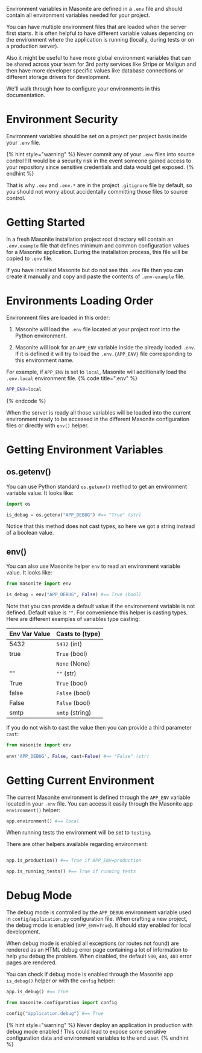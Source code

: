Environment variables in Masonite are defined in a `.env` file and should contain all environment variables needed for your project.

You can have multiple environment files that are loaded when the server first starts. It is often helpful to have different variable values depending on the environment where the application is running (locally, during tests or on a production server).

Also it might be useful to have more global environment variables that can be shared across your team for 3rd party services like Stripe or Mailgun and then have more developer specific values like database connections or different storage drivers for development.

We'll walk through how to configure your environments in this documentation.

# Environment Security

Environment variables should be set on a project per project basis inside your `.env` file.

{% hint style="warning" %}
Never commit any of your `.env` files into source control ! It would be a security risk in the event someone gained access to your repository since sensitive credentials and data would get exposed.
{% endhint %}

That is why `.env` and `.env.*` are in the project `.gitignore` file by default, so you should not worry about accidentally committing those files to source control.

# Getting Started

In a fresh Masonite installation project root directory will contain an `.env.example` file that defines minimum and common configuration values for a Masonite application. During the installation process, this file will be copied to `.env` file.

If you have installed Masonite but do not see this `.env` file then you can create it manually and copy and paste the contents of `.env-example` file.

# Environments Loading Order

Environment files are loaded in this order:

1. Masonite will load the `.env` file located at your project root into the Python environment.

2. Masonite will look for an `APP_ENV` variable inside the already loaded `.env`. If it is defined it will try to load
the `.env.{APP_ENV}` file corresponding to this environment name.

For example, if `APP_ENV` is set to `local`, Masonite will additionally load the `.env.local` environment file.
{% code title=".env" %}
```bash
APP_ENV=local
```
{% endcode %}

When the server is ready all those variables will be loaded into the current environment ready to be accessed in the different
Masonite configuration files or directly with `env()` helper.

# Getting Environment Variables

## os.getenv()

You can use Python standard `os.getenv()` method to get an environment variable value. It looks like:
```python
import os

is_debug = os.getenv("APP_DEBUG") #== "True" (str)
```
Notice that this method does not cast types, so here we got a string instead of a boolean value.

## env()
You can also use Masonite helper `env` to read an environment variable value. It looks like:
```python
from masonite import env

is_debug = env("APP_DEBUG", False) #== True (bool)
```
Note that you can provide a default value if the environement variable is not defined. Default value is `""`.
For convenience this helper is casting types. Here are different examples of variables type casting:

| Env Var Value | Casts to \(type\) |
| :--- | :--- |
| 5432 | `5432` \(int\) |
| true | `True` \(bool\) |
| | `None` \(None\) |
| "" | `""` \(str\) |
| True | `True` \(bool\) |
| false | `False` \(bool\) |
| False | `False` \(bool\) |
| smtp | `smtp` \(string\) |

If you do not wish to cast the value then you can provide a third parameter `cast`:

```python
from masonite import env
​
env('APP_DEBUG', False, cast=False) #== "False" (str)
```

# Getting Current Environment

The current Masonite environment is defined through the `APP_ENV` variable located in your
`.env` file. You can access it easily through the Masonite app `environment()` helper:

```python
app.environment() #== local
```

When running tests the environment will be set to `testing`.

There are other helpers available regarding environment:
```python

app.is_production() #== True if APP_ENV=production

app.is_running_tests() #== True if running tests
```

# Debug Mode

The debug mode is controlled by the `APP_DEBUG` environment variable used in `config/application.py` configuration file.
When crafting a new project, the debug mode is enabled (`APP_ENV=True`). It should stay enabled for local development.

When debug mode is enabled all exceptions (or routes not found) are rendered as an HTML debug error page containing a lot
of information to help you debug the problem. When disabled, the default `500`, `404`, `403` error
pages are rendered.

You can check if debug mode is enabled through the Masonite app `is_debug()` helper or with the `config` helper:

```python
app.is_debug() #== True

from masonite.configuration import config

config("application.debug") #== True
```

{% hint style="warning" %}
Never deploy an application in production with debug mode enabled ! This could lead to expose some
sensitive configuration data and environment variables to the end user.
{% endhint %}
